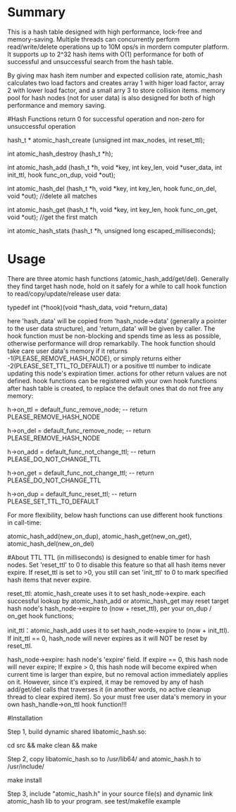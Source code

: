 # Summary
This is a hash table designed with high performance, lock-free and memory-saving. Multiple threads can concurrently perform read/write/delete operations up to 10M ops/s in mordern computer platform. It supports up to 2^32 hash items with O(1) performance for both of successful and unsuccessful search from the hash table.

By giving max hash item number and expected collision rate, atomic_hash calculates two load factors and creates array 1 with higer load factor, array 2 with lower load factor, and a small arry 3 to store collision items. memory pool for hash nodes (not for user data) is also designed for both of high performance and memory saving.

#Hash Functions
return 0 for successful operation and non-zero for unsuccessful operation

hash_t * atomic_hash_create (unsigned int max_nodes, int reset_ttl);

int atomic_hash_destroy (hash_t *h);

int atomic_hash_add (hash_t *h, void *key, int key_len, void *user_data, int init_ttl, hook func_on_dup, void *out);

int atomic_hash_del (hash_t *h, void *key, int key_len, hook func_on_del, void *out); //delete all matches

int atomic_hash_get (hash_t *h, void *key, int key_len, hook func_on_get, void *out); //get the first match

int atomic_hash_stats (hash_t *h, unsigned long escaped_milliseconds);


# Usage
There are three atomic hash functions (atomic_hash_add/get/del). Generally they find target hash node, hold on it safely for a while to call hook function to read/copy/update/release user data:

typedef int (*hook)(void *hash_data, void *return_data)

here 'hash_data' will be copied from 'hash_node->data' (generally a pointer to the user data structure), and 'return_data' will be given by caller. The hook function must be non-blocking and spends time as less as possible, otherwise performance will drop remarkablly. The hook function should take care user data's memory if it returns -1(PLEASE_REMOVE_HASH_NODE), or simply returns either -2(PLEASE_SET_TTL_TO_DEFAULT) or a positive ttl number to indicate updating this node's expiration timer. actions for other return values are not defined. hook functions can be registered with your own hook functions after hash table is created, to replace the default ones that do not free any memory:

  h->on_ttl = default_func_remove_node;    -- return PLEASE_REMOVE_HASH_NODE

  h->on_del = default_func_remove_node;    -- return PLEASE_REMOVE_HASH_NODE

  h->on_add = default_func_not_change_ttl; -- return PLEASE_DO_NOT_CHANGE_TTL

  h->on_get = default_func_not_change_ttl; -- return PLEASE_DO_NOT_CHANGE_TTL

  h->on_dup = default_func_reset_ttl;      -- return PLEASE_SET_TTL_TO_DEFAULT

For more flexibility, below hash functions can use different hook functions in call-time:

atomic_hash_add(new_on_dup), atomic_hash_get(new_on_get), atomic_hash_del(new_on_del)


#About TTL
TTL (in milliseconds) is designed to enable timer for hash nodes. Set 'reset_ttl' to 0 to disable this feature so that all hash items never expire. If reset_ttl is set to >0, you still can set 'init_ttl' to 0 to mark specified hash items that never expire.

reset_ttl: atomic_hash_create uses it to set hash_node->expire. each successful lookup by atomic_hash_add or atomic_hash_get may reset target hash node's hash_node->expire to (now + reset_ttl), per your on_dup / on_get hook functions;

init_ttl：atomic_hash_add uses it to set hash_node->expire to (now + init_ttl). If init_ttl == 0, hash_node will never expires as it will NOT be reset by reset_ttl.

hash_node->expire: hash node's 'expire' field. If expire == 0, this hash node will never expire; If expire > 0, this hash node will become expired when current time is larger than expire, but no removal action immediately applies on it. However, since it's expired, it may be removed by any of hash add/get/del calls that traverses it (in another words, no active cleanup thread to clear expired item). So your must free user data's memory in your own hash_handle->on_ttl hook function!!!


#Installation

Step 1, build dynamic shared libatomic_hash.so: 

cd src && make clean && make


Step 2, copy libatomic_hash.so to /usr/lib64/ and atomic_hash.h to /usr/include/

make install


Step 3, include "atomic_hash.h" in your source file(s) and dynamic link atomic_hash lib to your program. see test/makefile example
